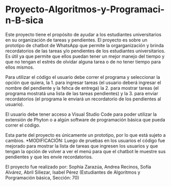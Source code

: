 # Proyecto-Algoritmos-y-Programaci-n-B-sica
Este proyecto tiene el propósito de ayudar a los estudiantes universitarios en su organización de tareas y pendientes.
El proyecto es sobre un prototipo de chatbot de WhatsApp que permite la orgarganización y brinda recordatorios de las tareas y/o pendientes de los estudiantes universitarios. Es útil ya que permite que ellos puedan tener un mejor manejo del tiempo y que no tengan el estrés de olvidar alguna tarea o de no tener tiempo para ellos mismos.

Para utilizar el código el usuario debe correr el programa y seleccionar la opción que quiera, la 1. para ingresar tareas (el usuario deberá ingresar el nombre del pendiente y la fehca de entrega) la 2. para mostrar tareas (el programa mostratá una lista de las tareas pendientes) y la 3. para enviar recordatorios (el programa le enviará un recordatorio de los pendientes al usuario).

El usuario debe tener acceso a Visual Studio Code para poder utilizar la extensión de Phyton o a algún software de programación básica que pueda correr el código.

Esta parte del proyecto es únicamente un prototipo, por lo que está sujeto a cambios.
*MODIFICACIÓN: Luego de pruebas en los usuarios el código fue mejorado para mostrar la lista de tareas que ingresen los usuarios y que tengan la opción de volver a ver el menú para que el chatbot le muestre sus pendientes y que les envíe recordatorios.

El proyecto fue realizado por: Sophia Zarazúa, Andrea Recinos, Sofía Alvárez, Abril Siliezar, Isabel Pérez (Estudiantes de Algoritmos y Porgramación básica, Sección: 70)
